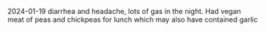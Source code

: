 2024-01-19 diarrhea and headache, lots of gas in the night. Had vegan meat of peas and chickpeas for lunch which may also have contained garlic